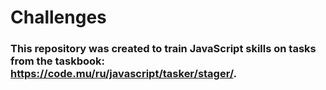 # Challenges
### This repository was created to train JavaScript skills on tasks from the taskbook: https://code.mu/ru/javascript/tasker/stager/.
